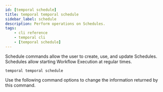 ```yaml
---
id: [temporal schedule]
title: temporal temporal schedule
sidebar_label: schedule
description: Perform operations on Schedules.
tags:
	- cli reference
	- temporal cli
	- [temporal schedule]
---
```


Schedule commands allow the user to create, use, and update Schedules.
Schedules allow starting Workflow Execution at regular times.

`temporal temporal schedule`

Use the following command options to change the information returned by this command.





